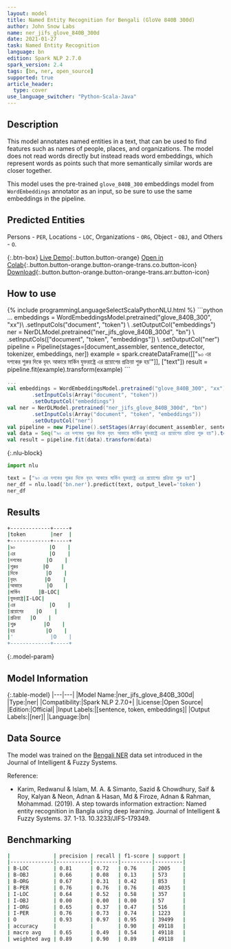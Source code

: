 ```yaml
---
layout: model
title: Named Entity Recognition for Bengali (GloVe 840B 300d)
author: John Snow Labs
name: ner_jifs_glove_840B_300d
date: 2021-01-27
task: Named Entity Recognition
language: bn
edition: Spark NLP 2.7.0
spark_version: 2.4
tags: [bn, ner, open_source]
supported: true
article_header:
  type: cover
use_language_switcher: "Python-Scala-Java"
---
```


## Description

This model annotates named entities in a text, that can be used to find features such as names of people, places, and organizations. The model does not read words directly but instead reads word embeddings, which represent words as points such that more semantically similar words are closer together.

This model uses the pre-trained `glove_840B_300` embeddings model from `WordEmbeddings` annotator as an input, so be sure to use the same embeddings in the pipeline.

## Predicted Entities

Persons - `PER`, Locations - `LOC`, Organizations - `ORG`, Object - `OBJ`, and Others - `O`.

{:.btn-box}
[Live Demo](https://demo.johnsnowlabs.com/public/NER_EN/){:.button.button-orange}
[Open in Colab](https://colab.research.google.com/github/JohnSnowLabs/spark-nlp-workshop/blob/master/tutorials/streamlit_notebooks/NER.ipynb){:.button.button-orange.button-orange-trans.co.button-icon}
[Download](https://s3.amazonaws.com/auxdata.johnsnowlabs.com/public/models/ner_jifs_glove_840B_300d_bn_2.7.0_2.4_1611770574503.zip){:.button.button-orange.button-orange-trans.arr.button-icon}

## How to use



<div class="tabs-box" markdown="1">
{% include programmingLanguageSelectScalaPythonNLU.html %}
```python
...
embeddings = WordEmbeddingsModel.pretrained("glove_840B_300", "xx")\
          .setInputCols("document", "token") \
          .setOutputCol("embeddings")
ner = NerDLModel.pretrained("ner_jifs_glove_840B_300d", "bn") \
        .setInputCols(["document", "token", "embeddings"]) \
        .setOutputCol("ner")
pipeline = Pipeline(stages=[document_assembler, sentence_detector, tokenizer, embeddings, ner])
example = spark.createDataFrame([["৯০ এর দশকের শুরুর দিকে বৃহৎ আকারে মার্কিন যুক্তরাষ্ট্রে এর প্রয়োগের প্রক্রিয়া শুরু হয়'"]], ["text"])
result = pipeline.fit(example).transform(example)
```

```scala
...
val embeddings = WordEmbeddingsModel.pretrained("glove_840B_300", "xx")
        .setInputCols(Array("document", "token"))
        .setOutputCol("embeddings")
val ner = NerDLModel.pretrained("ner_jifs_glove_840B_300d", "bn")
        .setInputCols(Array("document", "token", "embeddings"))
        .setOutputCol("ner")
val pipeline = new Pipeline().setStages(Array(document_assembler, sentence_detector, tokenizer, embeddings, ner))
val data = Seq("৯০ এর দশকের শুরুর দিকে বৃহৎ আকারে মার্কিন যুক্তরাষ্ট্রে এর প্রয়োগের প্রক্রিয়া শুরু হয়").toDF("text")
val result = pipeline.fit(data).transform(data)
```

{:.nlu-block}
```python
import nlu

text = ["৯০ এর দশকের শুরুর দিকে বৃহৎ আকারে মার্কিন যুক্তরাষ্ট্রে এর প্রয়োগের প্রক্রিয়া শুরু হয়"]
ner_df = nlu.load('bn.ner').predict(text, output_level='token')
ner_df
```

</div>

## Results

```bash
+-------------+-----+
|token        |ner  |
+-------------+-----+
|৯০           |O    |
|এর           |O    |
|দশকের        |O    |
|শুরুর        |O    |
|দিকে         |O    |
|বৃহৎ         |O    |
|আকারে        |O    |
|মার্কিন      |B-LOC|
|যুক্তরাষ্ট্রে|I-LOC|
|এর           |O    |
|প্রয়োগের    |O    |
|প্রক্রিয়া   |O    |
|শুরু         |O    |
|হয়          |O    |
|'            |O    |
+-------------+-----+
```

{:.model-param}
## Model Information

{:.table-model}
|---|---|
|Model Name:|ner_jifs_glove_840B_300d|
|Type:|ner|
|Compatibility:|Spark NLP 2.7.0+|
|License:|Open Source|
|Edition:|Official|
|Input Labels:|[sentence, token, embeddings]|
|Output Labels:|[ner]|
|Language:|bn|

## Data Source

The model was trained on the [Bengali NER](https://github.com/MISabic/NER-Bangla-Dataset) data set introduced in the Journal of Intelligent & Fuzzy Systems.

Reference:

- Karim, Redwanul & Islam, M. A. & Simanto, Sazid & Chowdhury, Saif & Roy, Kalyan & Neon, Adnan & Hasan, Md & Firoze, Adnan & Rahman, Mohammad. (2019). A step towards information extraction: Named entity recognition in Bangla using deep learning. Journal of Intelligent & Fuzzy Systems. 37. 1-13. 10.3233/JIFS-179349.

## Benchmarking

```bash
|              | precision | recall | f1-score | support |
|--------------|-----------|--------|----------|---------|
| B-LOC        | 0.81      | 0.72   | 0.76     | 2005    |
| B-OBJ        | 0.66      | 0.08   | 0.13     | 573     |
| B-ORG        | 0.67      | 0.31   | 0.42     | 853     |
| B-PER        | 0.76      | 0.76   | 0.76     | 4035    |
| I-LOC        | 0.64      | 0.52   | 0.58     | 357     |
| I-OBJ        | 0.00      | 0.00   | 0.00     | 57      |
| I-ORG        | 0.65      | 0.37   | 0.47     | 516     |
| I-PER        | 0.76      | 0.73   | 0.74     | 1223    |
| O            | 0.93      | 0.97   | 0.95     | 39499   |
| accuracy     |           |        | 0.90     | 49118   |
| macro avg    | 0.65      | 0.49   | 0.54     | 49118   |
| weighted avg | 0.89      | 0.90   | 0.89     | 49118   |
```